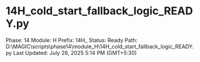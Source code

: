 # 14H_cold_start_fallback_logic_READY.py

Phase: 14
Module: H
Prefix: 14H_
Status: Ready
Path: D:\MAGIC\scripts\phase14\module_H\14H_cold_start_fallback_logic_READY.py
Last Updated: July 28, 2025 5:14 PM (GMT+5:30)